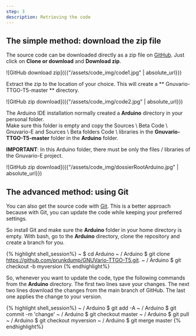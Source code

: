 ```yaml
---
step: 3
description: Retrieving the code
---
```


The simple method: download the zip file
----------------------------------

The source code can be downloaded directly as a zip file on [GitHub](https://github.com/prunkdump/GNUVario-TTGO-T5). Just click on **Clone or download** and **Download zip**.

![GitHub download zip]({{"/assets/code_img/code1.jpg" | absolute_url}})

Extract the zip to the location of your choice. This will create a ** Gnuvario-TTGO-T5-master ** directory.

![GitHub zip download]({{"/assets/code_img/code2.jpg" | absolute_url}})

The Arduino IDE installation normally created a **Arduino** directory in your personal folder. <BR> Make sure this folder is empty and copy the Sources \ Beta Code \ Gnuvario-E and Sources \ Beta folders Code \ libraries in the **Gnuvario-TTGO-T5-master** folder in the **Arduino** folder.

**IMPORTANT**: In this Arduino folder, there must be only the files / libraries of the Gnuvario-E project.

![GitHub zip download]({{"/assets/code_img/dossierRootArduino.jpg" | absolute_url}})

The advanced method: using Git
-----------------------------

You can also get the source code with [Git](https://git-scm.com/). This is a better approach because with Git, you can update the code while keeping your preferred settings.

So install Git and make sure the **Arduino** folder in your home directory is empty. With bash, go to the **Arduino** directory, clone the repository and create a branch for you.

{% highlight shell_session%}
~ $ cd Arduino
~ / Arduino $ git clone https://github.com/prunkdump/GNUVario-TTGO-T5.git.
~ / Arduino $ git checkout -b myversion
{% endhighlight%}

So, whenever you want to update the code, type the following commands from the **Arduino** directory. The first two lines save your changes. The next two lines download the changes from the main branch of GitHub. The last one applies the change to your version.

{% highlight shell_session%}
~ / Arduino $ git add -A
~ / Arduino $ git commit -m 'change'
~ / Arduino $ git checkout master
~ / Arduino $ git pull
~ / Arduino $ git checkout myversion
~ / Arduino $ git merge master
{% endhighlight%}